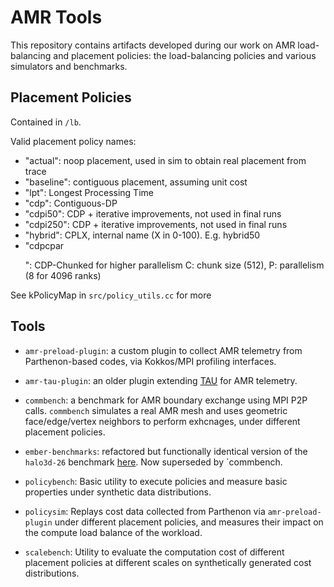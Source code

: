 # AMR Tools

This repository contains artifacts developed during our work on AMR load-balancing and placement policies: the load-balancing policies and various simulators and benchmarks.

## Placement Policies

Contained in `/lb`.

Valid placement policy names:
- "actual": noop placement, used in sim to obtain real placement from trace
- "baseline": contiguous placement, assuming unit cost
- "lpt": Longest Processing Time
- "cdp": Contiguous-DP
- "cdpi50": CDP + iterative improvements, not used in final runs
- "cdpi250": CDP + iterative improvements, not used in final runs
- "hybrid<X>": CPLX, internal name (X in 0-100). E.g. hybrid50
- "cdpc<C>par<P>": CDP-Chunked for higher parallelism
  C: chunk size (512), P: parallelism (8 for 4096 ranks)

See kPolicyMap in `src/policy_utils.cc` for more

## Tools

- `amr-preload-plugin`: a custom plugin to collect AMR telemetry from Parthenon-based codes, via Kokkos/MPI profiling interfaces.

- `amr-tau-plugin`: an older plugin extending [TAU](https://www.cs.uoregon.edu/research/tau/home.php) for AMR telemetry.

- `commbench`: a benchmark for AMR boundary exchange using MPI P2P calls. `commbench` simulates a real AMR mesh and uses geometric face/edge/vertex neighbors to perform exhcnages, under different placement policies.

- `ember-benchmarks`: refactored but functionally identical version of the `halo3d-26` benchmark [here](https://github.com/sstsimulator/ember). Now superseded by `commbench.

- `policybench`: Basic utility to execute policies and measure basic properties under synthetic data distributions.

- `policysim`: Replays cost data collected from Parthenon via `amr-preload-plugin` under different placement policies, and measures their impact on the compute load balance of the workload.

- `scalebench`: Utility to evaluate the computation cost of different placement policies at different scales on synthetically generated cost distributions.
